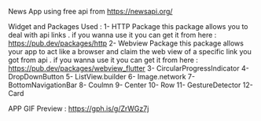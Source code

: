 News App using free api from https://newsapi.org/

Widget and Packages Used : 
1- HTTP Package 
this package allows you to deal with api links .
if you wanna use it you can get it from here : https://pub.dev/packages/http
2- Webview Package 
this package allows your app to act like a browser and claim the web view of a specific link you got from api .
if you wanna use it you can get it from here : https://pub.dev/packages/webview_flutter
3- CircularProgressIndicator 
4- DropDownButton
5- ListView.builder
6- Image.network
7- BottomNavigationBar
8- Coulmn
9- Center
10- Row 
11- GestureDetector
12- Card

APP GIF Preview :
https://gph.is/g/ZrWGz7j
